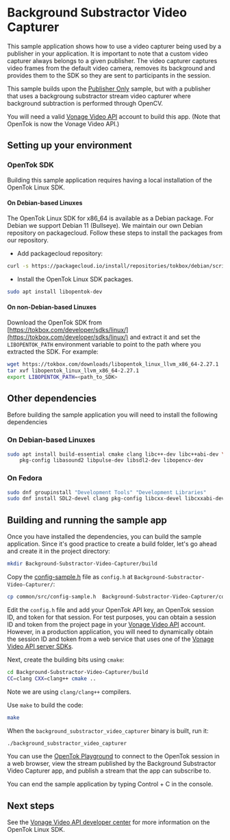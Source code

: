 # Background Substractor Video Capturer

This sample application shows how to use a video capturer being used by a
publisher in your application. It is important to note that a custom video
capturer always belongs to a given publisher. The video capturer captures
video frames from the default video camera, removes its background and provides
them to the SDK so they are sent to participants in the session.

This sample builds upon the [Publisher Only](../Publisher-Only) sample, but with
a publisher that uses a backgroung substractor stream video capturer where
background subtraction is performed through OpenCV.

You will need a valid [Vonage Video API](https://tokbox.com/developer/)
account to build this app. (Note that OpenTok is now the Vonage Video API.)

## Setting up your environment

### OpenTok SDK

Building this sample application requires having a local installation of the
OpenTok Linux SDK.

#### On Debian-based Linuxes

The OpenTok Linux SDK for x86_64 is available as a Debian
package. For Debian we support Debian 11 (Bullseye). We maintain
our own Debian repository on packagecloud. Follow these steps
to install the packages from our repository.

* Add packagecloud repository:

```bash
curl -s https://packagecloud.io/install/repositories/tokbox/debian/script.deb.sh | sudo bash
```

* Install the OpenTok Linux SDK packages.

```bash
sudo apt install libopentok-dev
```

#### On non-Debian-based Linuxes

Download the OpenTok SDK from [https://tokbox.com/developer/sdks/linux/](https://tokbox.com/developer/sdks/linux/)
and extract it and set the `LIBOPENTOK_PATH` environment variable to point to the path where you extracted the SDK.
For example:

```bash
wget https://tokbox.com/downloads/libopentok_linux_llvm_x86_64-2.27.1
tar xvf libopentok_linux_llvm_x86_64-2.27.1
export LIBOPENTOK_PATH=<path_to_SDK>
```

## Other dependencies

Before building the sample application you will need to install the following dependencies

### On Debian-based Linuxes

```bash
sudo apt install build-essential cmake clang libc++-dev libc++abi-dev \
    pkg-config libasound2 libpulse-dev libsdl2-dev libopencv-dev
```

### On Fedora

```bash
sudo dnf groupinstall "Development Tools" "Development Libraries"
sudo dnf install SDL2-devel clang pkg-config libcxx-devel libcxxabi-devel cmake opencv-devel
```

## Building and running the sample app


Once you have installed the dependencies, you can build the sample application.
Since it's good practice to create a build folder, let's go ahead and create it
in the project directory:

```bash
mkdir Background-Substractor-Video-Capturer/build
```

Copy the [config-sample.h](../common/src/config-sample.h) file as `config.h` at
`Background-Substractor-Video-Capturer/`:

```bash
cp common/src/config-sample.h  Background-Substractor-Video-Capturer/config.h
```

Edit the `config.h` file and add your OpenTok API key,
an OpenTok session ID, and token for that session. For test purposes,
you can obtain a session ID and token from the project page in your
[Vonage Video API](https://tokbox.com/developer/) account. However,
in a production application, you will need to dynamically obtain the session
ID and token from a web service that uses one of
the [Vonage Video API server SDKs](https://tokbox.com/developer/sdks/server/).

Next, create the building bits using `cmake`:

```bash
cd Background-Substractor-Video-Capturer/build
CC=clang CXX=clang++ cmake ..
```

Note we are using `clang/clang++` compilers.

Use `make` to build the code:

```bash
make
```

When the `background_substractor_video_capturer` binary is built, run it:

```bash
./background_substractor_video_capturer
```

You can use the [OpenTok Playground](https://tokbox.com/developer/tools/playground/)
to connect to the OpenTok session in a web browser, view the stream published
by the Background Substractor Video Capturer app, and publish a stream that the
app can subscribe to.

You can end the sample application by typing Control + C in the console.

## Next steps

See the [Vonage Video API developer center](https://tokbox.com/developer/)
for more information on the OpenTok Linux SDK.
